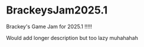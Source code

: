 # BrackeysJam2025.1
Brackey's Game Jam for 2025.1 !!!!!

Would add longer description but too lazy
muhahahah
